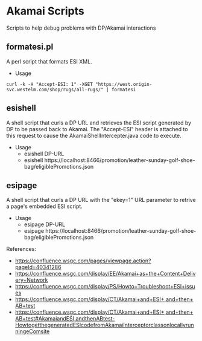 #  Akamai Scripts
Scripts to help debug problems with DP/Akamai interactions

## formatesi.pl
A perl script that formats ESI XML.
* Usage
```
curl -k -H "Accept-ESI: 1" -XGET "https://west.origin-svc.westelm.com/shop/rugs/all-rugs/" | formatesi
```

## esishell
A shell script that curls a DP URL and retrieves the ESI script generated by DP to be passed back to Akamai.
The "Accept-ESI" header is attached to this request to cause the AkamaiShellIntercepter.java code to execute.

* Usage
  * esishell DP-URL
  * esishell https://localhost:8466/promotion/leather-sunday-golf-shoe-bag/eligiblePromotions.json

## esipage
A shell script that curls a DP URL with the "ekey=1" URL parameter to retrive a page's embedded ESI script.

* Usage
  * esipage DP-URL
  * esipage https://localhost:8466/promotion/leather-sunday-golf-shoe-bag/eligiblePromotions.json

References:
* https://confluence.wsgc.com/pages/viewpage.action?pageId=40341286
* https://confluence.wsgc.com/display/EE/Akamai+as+the+Content+Delivery+Network
* https://confluence.wsgc.com/display/PS/Howto+Troubleshoot+ESI+issues
* https://confluence.wsgc.com/display/CT/Akamai+and+ESI+,and+then+AB+test
* https://confluence.wsgc.com/display/CT/Akamai+and+ESI+,and+then+AB+test#AkamaiandESI,andthenABtest-HowtogetthegeneratedESIcodefromAkamaiInterceptorclassonlocallyrunningeComsite
